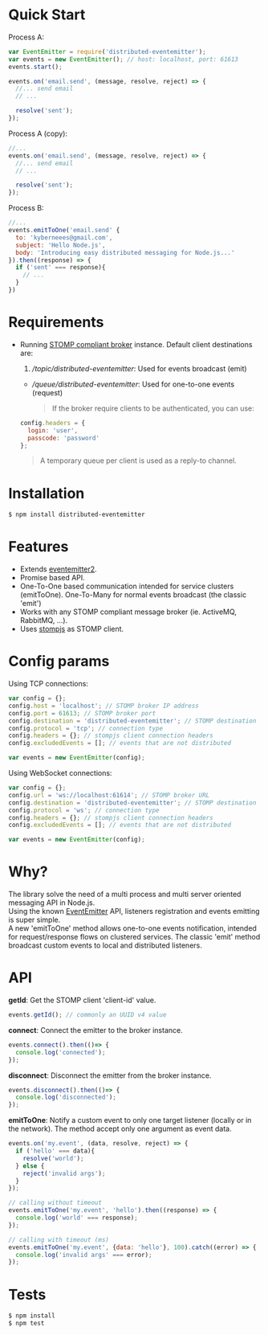# Quick Start
Process A:

```js
var EventEmitter = require('distributed-eventemitter');
var events = new EventEmitter(); // host: localhost, port: 61613
events.start();

events.on('email.send', (message, resolve, reject) => {
  //... send email
  // ...

  resolve('sent');
});
```

Process A (copy):

```js
//...
events.on('email.send', (message, resolve, reject) => {
  //... send email
  // ...

  resolve('sent');
});
```

Process B:

```js
//...
events.emitToOne('email.send' {
  to: 'kyberneees@gmail.com',
  subject: 'Hello Node.js',
  body: 'Introducing easy distributed messaging for Node.js...'
}).then((response) => {
  if ('sent' === response){
    // ...
  }
})
```

# Requirements
- Running [STOMP compliant broker](http://activemq.apache.org/installation.html) instance. Default client destinations are:
  1. _/topic/distributed-eventemitter_: Used for events broadcast (emit)
  - _/queue/distributed-eventemitter_: Used for one-to-one events (request)

    > If the broker require clients to be authenticated, you can use:

  ```js
  config.headers = {
    login: 'user',
    passcode: 'password'
  };
  ```

  > A temporary queue per client is used as a reply-to channel.

# Installation

```bash
$ npm install distributed-eventemitter
```

# Features
- Extends [eventemitter2](https://www.npmjs.com/package/eventemitter2/).
- Promise based API.
- One-To-One based communication intended for service clusters (emitToOne). One-To-Many for normal events broadcast (the classic 'emit')
- Works with any STOMP compliant message broker (ie. ActiveMQ, RabbitMQ,  ...).
- Uses [stompjs](https://www.npmjs.com/package/stompjs/) as STOMP client.

# Config params
Using TCP connections:

```js
var config = {};
config.host = 'localhost'; // STOMP broker IP address
config.port = 61613; // STOMP broker port
config.destination = 'distributed-eventemitter'; // STOMP destination
config.protocol = 'tcp'; // connection type
config.headers = {}; // stompjs client connection headers
config.excludedEvents = []; // events that are not distributed

var events = new EventEmitter(config);
```

Using WebSocket connections:

```js
var config = {};
config.url = 'ws://localhost:61614'; // STOMP broker URL
config.destination = 'distributed-eventemitter'; // STOMP destination
config.protocol = 'ws'; // connection type
config.headers = {}; // stompjs client connection headers
config.excludedEvents = []; // events that are not distributed

var events = new EventEmitter(config);
```

# Why?
  The library solve the need of a multi process and multi server oriented messaging API in Node.js.<br>  Using the known [EventEmitter](https://nodejs.org/api/events.html/) API, listeners registration and events emitting is super simple.<br>  A new 'emitToOne' method allows one-to-one events notification, intended for request/response flows on clustered services. The classic 'emit' method broadcast custom events to local and distributed listeners.

# API

**getId**: Get the STOMP client 'client-id' value.

```js
events.getId(); // commonly an UUID v4 value
```

**connect**: Connect the emitter to the broker instance.

```js
events.connect().then(()=> {
  console.log('connected');
});
```

**disconnect**: Disconnect the emitter from the broker instance.

```js
events.disconnect().then(()=> {
  console.log('disconnected');
});
```

**emitToOne**: Notify a custom event to only one target listener (locally or in the network). The method accept only one argument as event data.

```js
events.on('my.event', (data, resolve, reject) => {
  if ('hello' === data){
    resolve('world');
  } else {
    reject('invalid args');
  }
});

// calling without timeout
events.emitToOne('my.event', 'hello').then((response) => {
  console.log('world' === response);
});

// calling with timeout (ms)
events.emitToOne('my.event', {data: 'hello'}, 100).catch((error) => {
  console.log('invalid args' === error);
});
```

# Tests

```bash
$ npm install
$ npm test
```
